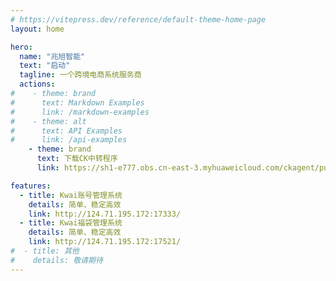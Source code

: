 ```yaml
---
# https://vitepress.dev/reference/default-theme-home-page
layout: home

hero:
  name: "兆旭智能"
  text: "启动"
  tagline: 一个跨境电商系统服务商
  actions:
#    - theme: brand
#      text: Markdown Examples
#      link: /markdown-examples
#    - theme: alt
#      text: API Examples
#      link: /api-examples
    - theme: brand
      text: 下载CK中转程序
      link: https://sh1-e777.obs.cn-east-3.myhuaweicloud.com/ckagent/publish/CK%E4%B8%AD%E8%BD%AC%E6%9C%8D%E5%8A%A1v1.6S%2020241113.zip

features:
  - title: Kwai账号管理系统
    details: 简单、稳定高效
    link: http://124.71.195.172:17333/
  - title: Kwai福袋管理系统
    details: 简单、稳定高效
    link: http://124.71.195.172:17521/
#  - title: 其他
#    details: 敬请期待
---
```


